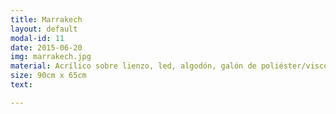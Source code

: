 ```yaml
---
title: Marrakech
layout: default
modal-id: 11
date: 2015-06-20
img: marrakech.jpg
material: Acrílico sobre lienzo, led, algodón, galón de poliéster/viscosa, fibra acrílica
size: 90cm x 65cm
text:

---
```

